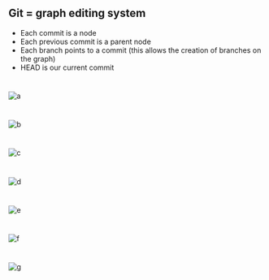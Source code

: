 ## Git = graph editing system
- Each commit is a node
- Each previous commit is a parent node
- Each branch points to a commit (this allows the creation of branches on the graph)
- HEAD is our current commit

#
![a](https://user-images.githubusercontent.com/19435096/66161486-10249980-e635-11e9-9a67-46047f44010d.jpg)
#
![b](https://user-images.githubusercontent.com/19435096/66161764-b8d2f900-e635-11e9-83d5-da34b22bbe52.jpg)
#
![c](https://user-images.githubusercontent.com/19435096/66162372-e5d3db80-e636-11e9-9cdd-ba83f90c381b.jpg)
#
![d](https://user-images.githubusercontent.com/19435096/66162376-e79d9f00-e636-11e9-8c6b-d2e52df860b4.jpg)
#
![e](https://user-images.githubusercontent.com/19435096/66162381-e8cecc00-e636-11e9-91a2-acabb15f372d.jpg)
#
![f](https://user-images.githubusercontent.com/19435096/66162385-e9fff900-e636-11e9-94f8-814ada320bdc.jpg)
#
![g](https://user-images.githubusercontent.com/19435096/66162397-ec625300-e636-11e9-8512-29a60dde3967.jpg)
#